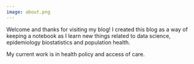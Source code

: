 ```yaml
---
image: about.png
---
```



Welcome and thanks for visiting my blog! I created this blog as a way of keeping a notebook as I learn new things related to data science, epidemiology biostatistics and population health. 

My current work is in health policy and access of care.